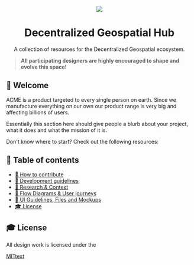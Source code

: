 <div align="center">
<a href="https://en.wikipedia.org/wiki/Acme_Corporation"><img src="https://i.imgur.com/C3riAXH.png" /></a>
  <h1>Decentralized Geospatial Hub</h1>
  <p>A collection of resources for the Decentralized Geospatial ecosystem.</p>
</div>

> **All participating designers are highly encouraged to shape and evolve this space!**

## 👋 Welcome

ACME is a product targeted to every single person on earth. Since we manufacture everything on our own our product range is very big and affecting billions of users.

Essentially this section here should give people a blurb about your project, what it does and what the mission of it is.

Don't know where to start? Check out the following resources:

## 📖 Table of contents

- [🚢 How to contribute](./contribute/contributing-guidelines.md)
- [💅 Development guidelines](./style-guidelines.md)
- [🔬 Research & Context](https://github.com/DecentralizedGeo/research)
- [🔀 Flow Diagrams & User journeys](3-flow-diagrams-journeys/README.md)
- [🚀 UI Guidelines, Files and Mockups](4-user-interface/README.md)
- [🎓 License](#-license)

## 🎓 License

All design work is licensed under the

[MIT](https://mit-license.org/)[text](README.md)
